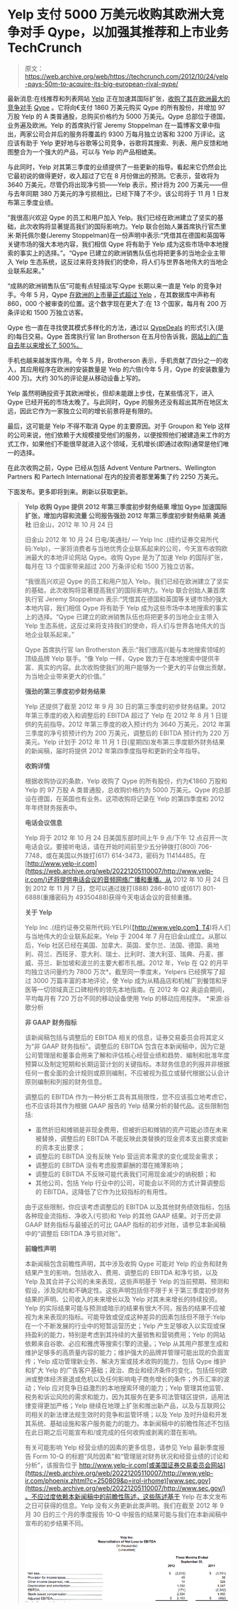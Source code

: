 # Yelp 支付 5000 万美元收购其欧洲大竞争对手 Qype，以加强其推荐和上市业务 TechCrunch

> 原文：<https://web.archive.org/web/https://techcrunch.com/2012/10/24/yelp-pays-50m-to-acquire-its-big-european-rival-qype/>

最新消息:在线推荐和列表网站 [Yelp](https://web.archive.org/web/20221205110007/http://www.yelp.com/) 正在加速其国际扩张，[收购了其在欧洲最大的竞争对手](https://web.archive.org/web/20221205110007/http://www.prnewswire.com/news-releases/yelp-acquires-qype-provides-preliminary-third-quarter-2012-financial-results-175545601.html) [Qype](https://web.archive.org/web/20221205110007/http://www.qype.com/) 。它将向€支付 1860 万美元购买 Qype 的所有股份，并增加 97 万股 Yelp 的 A 类普通股，总购买价格约为 5000 万美元。Qype 总部位于德国，业务遍及欧洲。Yelp 的首席执行官 Jeremy Stoppelman 在一篇博客文章中指出，两家公司合并后的服务将覆盖约 9300 万每月独立访客和 3200 万评论。这应该有助于 Yelp 更好地与谷歌等公司竞争，谷歌将其搜索、列表、用户反馈和地图整合为一个强大的产品，可以与 Yelp 的产品相媲美。

与此同时，Yelp 对其第三季度的业绩提供了一些更新的指导。看起来它仍然会比它最初说的做得更好，收入超过了它在 8 月份做出的预测。它表示，营收将为 3640 万美元，尽管仍将出现净亏损——Yelp 表示，预计将为 200 万美元——但与去年同期 380 万美元的净亏损相比，已经下降了不少。该公司将于 11 月 1 日发布第三季度业绩。

“我很高兴欢迎 Qype 的员工和用户加入 Yelp。我们已经在欧洲建立了坚实的基础，此次收购将显著提高我们的国际影响力。Yelp 联合创始人兼首席执行官杰里米·斯托佩尔曼(Jeremy Stoppelman)在一份声明中表示:“凭借其在德国和英国等关键市场的强大本地内容，我们相信 Qype 将有助于 Yelp 成为这些市场中本地搜索的事实上的选择。”。“Qype 已建立的欧洲销售队伍也将把更多的当地企业主带入 Yelp 生态系统，这反过来将支持我们的使命，将人们与世界各地伟大的当地企业联系起来。”

“成熟的欧洲销售队伍”可能有点轻描淡写:Qype 长期以来一直是 Yelp 的竞争对手。今年 5 月，Qype [在欧洲的上市量正式超过 Yelp](https://web.archive.org/web/20221205110007/https://beta.techcrunch.com/2012/05/11/qype-the-yelp-of-europe-reaches-860000-places-reviewed-and-expands-its-daily-deals-service/) ，在其数据库中声称有 860，000 个被审查的位置。这个数字现在更大了:在 13 个国家，每月有 200 万条评论和 1500 万独立访客。

Qype 也一直在寻找使其模式多样化的方法，通过以 [QypeDeals](https://web.archive.org/web/20221205110007/http://www.qypedeals.co.uk/) 的形式引入(是的)每日交易。Qype 首席执行官 Ian Brotherson 在五月份告诉我，[网站上的广告自去年以来增长了 500%。](https://web.archive.org/web/20221205110007/https://beta.techcrunch.com/2012/05/11/qype-the-yelp-of-europe-reaches-860000-places-reviewed-and-expands-its-daily-deals-service/)

手机也越来越发挥作用。今年 5 月，Brotherson 表示，手机贡献了四分之一的收入，其应用程序在欧洲的安装数量是 Yelp 的六倍(今年 5 月，Qype 的安装数量为 400 万)。大约 30%的评论是从移动设备上写的。

Yelp 虽然明确投资于其欧洲增长，但却未能跟上步伐，在某些情况下，进入 Qype 已经开拓的市场太晚了。与此同时，Qype 的服务还没有超出其所在地区太远，因此它作为一家独立公司的增长前景将是有限的。

最后，这可能是 Yelp 不得不取消 Qype 的主要原因。对于 Groupon 和 Yelp 这样的公司来说，他们依赖于大规模接受他们的服务，以便按照他们被建造来工作的方式工作，如果他们不能很早就进入这个领域，无机增长(即通过收购)通常是他们唯一的选择。

在此次收购之前，Qype 已经从包括 Advent Venture Partners、Wellington Partners 和 Partech International 在内的投资者那里筹集了约 2250 万美元。

下面发布。更多即将到来。刷新以获取更新。

> **Yelp 收购 Qype 提供 2012 年第三季度初步财务结果
> 增加 Qype 加速国际扩张，增加内容和流量
> 公司报告强劲 2012 年第三季度初步财务结果
> 美通社** 
> 旧金山，2012 年 10 月 24 日
> 
> 旧金山 2012 年 10 月 24 日电/美通社/ — Yelp Inc .(纽约证券交易所代码:Yelp)，一家将消费者与当地优秀企业联系起来的公司，今天宣布收购欧洲最大的本地评论网站 Qype。收购 Qype 是为了加速 Yelp 的国际扩张，每月在 13 个国家带来超过 200 万条评论和 1500 万独立访客。
> 
> “我很高兴欢迎 Qype 的员工和用户加入 Yelp。我们已经在欧洲建立了坚实的基础，此次收购将显著提高我们的国际影响力。Yelp 联合创始人兼首席执行官 Jeremy Stoppelman 表示:“凭借其在德国和英国等关键市场的强大本地内容，我们相信 Qype 将有助于 Yelp 成为这些市场中本地搜索的事实上的选择。“Qype 已建立的欧洲销售队伍也将把更多的当地企业主带入 Yelp 生态系统，这反过来将支持我们的使命，将人们与世界各地伟大的当地企业联系起来。”
> 
> Qype 首席执行官 Ian Brotherston 表示:“我们很高兴能与本地搜索领域的顶级品牌 Yelp 联手。“像 Yelp 一样，Qype 致力于在本地搜索中提供丰富、真实的内容。此次收购使我们的用户能够为一个更大的平台做出贡献，为当地企业带来更大的价值。”
> 
> **强劲的第三季度初步财务结果**
> 
> Yelp 还提供了截至 2012 年 9 月 30 日的第三季度的初步财务结果。2012 年第三季度的收入和调整后的 EBITDA 超过了 Yelp 在 2012 年 8 月 1 日提供的先前指导。2012 年第三季度的收入预计约为 3640 万美元，2012 年第三季度的净亏损预计约为 200 万美元，调整后的 EBITDA 预计约为 220 万美元。Yelp 计划于 2012 年 11 月 1 日(星期四)发布第三季度额外财务结果的新闻稿，届时将提供 2012 年第四季度指导和更新的全年指导。
> 
> **收购详情**
> 
> 根据收购协议的条款，Yelp 收购了 Qype 的所有股份，约为€1860 万股和 Yelp 的 97 万股 A 类普通股，总收购价格约为 5000 万美元。Qype 的总部设在德国，在英国也有业务。这项收购将记录在 Yelp 的第四季度和 2012 年年终财务报表中。
> 
> **电话会议信息**
> 
> Yelp 将于 2012 年 10 月 24 日美国东部时间上午 9 点/下午 12 点召开一次电话会议。要接听电话，请在开始时间前至少五分钟拨打(800) 706-7748，或在美国以外拨打(617) 614-3473，密码为 11414485。在[http://www.yelp-ir.com](https://web.archive.org/web/20221205110007/http://www.yelp-ir.com/)还将提供电话会议的音频网络广播和重播。从 2012 年 10 月 24 日到 2012 年 11 月 7 日，您可以通过拨打(888) 286-8010 或(617) 801-6888(重播密码为 49350488)获得今天电话会议的音频重播。
> 
> **关于 Yelp**
> 
> Yelp Inc .(纽约证券交易所代码:YELP)(【http://www.yelp.com】T4)将人们与当地伟大的企业联系起来。Yelp 于 2004 年 7 月在旧金山成立。从那以后，Yelp 社区已经在美国、加拿大、英国、爱尔兰、法国、德国、奥地利、荷兰、西班牙、意大利、瑞士、比利时、澳大利亚、瑞典、丹麦、挪威、芬兰、新加坡和波兰的主要大都市扎根。2012 年，Yelp 在 Q2 的月平均独立访问量约为 7800 万次*。截至同一季度末，Yelpers 已经撰写了超过 3000 万篇丰富的本地评论，使 Yelp 成为从精品店和机械厂到餐馆和牙医等一切领域真正口碑相传的领先本地指南。在 2012 年 Q2 奥运会期间，平均每月有 720 万台不同的移动设备使用 Yelp 的移动应用程序。
> *来源:谷歌分析
> 
> **非 GAAP 财务指标**
> 
> 该新闻稿包括与调整后的 EBITDA 相关的信息，证券交易委员会将其定义为“非 GAAP 财务指标”。调整后的 EBITDA 包含在本新闻稿中，因为它是公司管理层和董事会用来了解和评估核心经营业绩和趋势、编制和批准年度预算以及制定短期和长期运营计划的关键指标。本财务信息的列报并非根据任何一套全面的会计规则或原则编制，不应被视为孤立或替代根据公认会计原则编制和列报的财务信息。
> 
> 调整后的 EBITDA 作为一种分析工具有其局限性，您不应该孤立地考虑它，也不应该将其作为根据 GAAP 报告的 Yelp 结果分析的替代品。这些限制包括:
> 
> *   虽然折旧和摊销是非现金费用，但被折旧和摊销的资产可能必须在未来被替换，调整后的 EBITDA 不能反映此类替换的现金资本支出要求或新的资本支出要求；
> *   调整后的 EBITDA 没有反映 Yelp 营运资本需求的变化或现金需求；
> *   调整后的 EBITDA 没有考虑股票薪酬的潜在摊薄影响；
> *   调整后的 EBITDA 不反映可能代表我们可用现金减少的纳税额；和
> *   其他公司，包括 Yelp 行业中的公司，可能会以不同的方式计算调整后的 EBITDA，这降低了它作为比较指标的有用性。
> 
> 由于这些限制，你应该考虑调整后的 EBITDA 以及其他财务绩效指标，包括各种现金流指标、净收入(亏损)和 Yelp 的其他 GAAP 结果。对于历史非 GAAP 财务指标与最接近的可比 GAAP 指标的初步对账，请参见本新闻稿中的“调整后 EBITDA 净亏损对账”。
> 
> **前瞻性声明**
> 
> 本新闻稿包含前瞻性声明，其中涉及收购 Qype 可能对 Yelp 的业务和财务结果产生的影响，包括收入、费用、调整后的 EBITDA 和净亏损，以及 Yelp 及其合并子公司的未来表现，这些声明基于 Yelp 的当前预期、预测和假设，涉及风险和不确定性。这些声明包括但不限于关于第三季度初步财务结果的声明、公司收入的未来增长以及 Yelp 对其未来增长的持续投资。Yelp 的实际结果可能与预测或暗示的结果有很大不同，报告的结果不应被视为未来表现的指标。可能导致或促成这种差异的因素包括但不限于:Yelp 在一个不断发展的行业中的短暂运营历史；Yelp 产生足够收入以实现或保持盈利的能力，特别是考虑到其持续的大量销售和营销费用；Yelp 的网站依赖来自谷歌、必应和雅虎等搜索引擎的流量。；Yelp 从其用户那里生成和维护足够多的高质量内容的能力；维护强大的品牌并管理可能出现的负面宣传；Yelp 成功管理新业务、解决方案或技术收购的能力，包括 Qype 维护和扩大 Yelp 的广告客户基础；政治、商业和经济条件的变化，包括任何欧洲或整体经济衰退或危机以及任何影响电子商务增长的条件；外币汇率的波动；Yelp 应对竞争日益激烈的本地搜索环境的能力；Yelp 管理其他监管、税务和诉讼风险的需求和能力，因为其服务在更多司法管辖区提供，适用法律变得更加严格；Yelp 继续在地理上扩张和推出新产品，以及与互联网公司相关的新法律法规生效时的竞争和监管环境；以及 Yelp 及时升级和开发其系统、基础设施和客户服务能力的能力。本新闻稿中的前瞻性陈述不包括在此日期之后可能宣布和/或完成的任何收购或剥离的潜在影响。
> 
> 有关可能影响 Yelp 经营业绩的因素的更多信息，请参见 Yelp 最新季度报告 Form 10-Q 的标题“风险因素”和“管理层对财务状况和经营业绩的讨论和分析”，该报告位于 http://www.yelp-ir.com[或美国证券交易委员会网站](https://web.archive.org/web/20221205110007/http://www.yelp-ir.com/phoenix.zhtml?c=250809&p=irol-irhome)[www.sec.gov](https://web.archive.org/web/20221205110007/http://www.sec.gov/)。不应过度依赖本新闻稿中的前瞻性陈述，这些陈述基于 Yelp 在本文发布之日可获得的信息。Yelp 没有义务更新此类声明。我们在截至 2012 年 9 月 30 日的三个月的季度报告 10-Q 中报告的结果可能与我们在本新闻稿中宣布的初步结果不同。
> 
> ![](img/ce9fbc416ab1e10b79f21f898ac260cd.png "yelp updated q3 estimates")